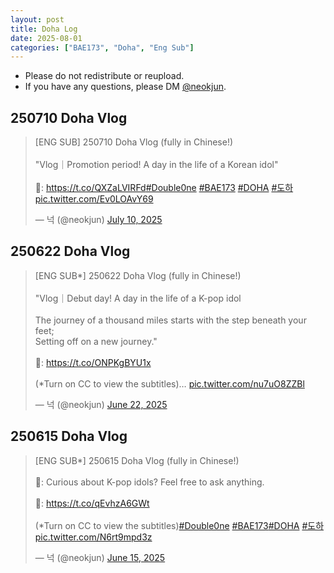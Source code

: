 ```yaml
---
layout: post
title: Doha Log
date: 2025-08-01
categories: ["BAE173", "Doha", "Eng Sub"]
---
```


- Please do not redistribute or reupload.
- If you have any questions, please DM [@neokjun](https://x.com/neokjun).

## 250710 Doha Vlog
<blockquote class="twitter-tweet"><p lang="en" dir="ltr">[ENG SUB] 250710 Doha Vlog (fully in Chinese!)<br><br>&quot;Vlog｜Promotion period! A day in the life of a Korean idol&quot;<br><br>🔗: <a href="https://t.co/QXZaLVIRFd">https://t.co/QXZaLVIRFd</a><a href="https://twitter.com/hashtag/Double0ne?src=hash&amp;ref_src=twsrc%5Etfw">#Double0ne</a> <a href="https://twitter.com/hashtag/BAE173?src=hash&amp;ref_src=twsrc%5Etfw">#BAE173</a> <a href="https://twitter.com/hashtag/DOHA?src=hash&amp;ref_src=twsrc%5Etfw">#DOHA</a> <a href="https://twitter.com/hashtag/%EB%8F%84%ED%95%98?src=hash&amp;ref_src=twsrc%5Etfw">#도하</a> <a href="https://t.co/Ev0LOAvY69">pic.twitter.com/Ev0LOAvY69</a></p>&mdash; 넉 (@neokjun) <a href="https://twitter.com/neokjun/status/1943333219040100819?ref_src=twsrc%5Etfw">July 10, 2025</a></blockquote> <script async src="https://platform.twitter.com/widgets.js" charset="utf-8"></script>

## 250622 Doha Vlog
<blockquote class="twitter-tweet"><p lang="en" dir="ltr">[ENG SUB*] 250622 Doha Vlog (fully in Chinese!) <br><br>&quot;Vlog｜Debut day! A day in the life of a K-pop idol<br><br>The journey of a thousand miles starts with the step beneath your feet;<br>Setting off on a new journey.&quot;<br><br>🔗: <a href="https://t.co/ONPKgBYU1x">https://t.co/ONPKgBYU1x</a><br><br>(*Turn on CC to view the subtitles)… <a href="https://t.co/nu7uO8ZZBl">pic.twitter.com/nu7uO8ZZBl</a></p>&mdash; 넉 (@neokjun) <a href="https://twitter.com/neokjun/status/1936759086651150481?ref_src=twsrc%5Etfw">June 22, 2025</a></blockquote> <script async src="https://platform.twitter.com/widgets.js" charset="utf-8"></script>

## 250615 Doha Vlog
<blockquote class="twitter-tweet"><p lang="en" dir="ltr">[ENG SUB*] 250615 Doha Vlog (fully in Chinese!)<br><br>🐥: Curious about K-pop idols? Feel free to ask anything.<br><br>🔗: <a href="https://t.co/qEvhzA6GWt">https://t.co/qEvhzA6GWt</a><br><br>(*Turn on CC to view the subtitles)<a href="https://twitter.com/hashtag/Double0ne?src=hash&amp;ref_src=twsrc%5Etfw">#Double0ne</a> <a href="https://twitter.com/hashtag/BAE173?src=hash&amp;ref_src=twsrc%5Etfw">#BAE173</a><a href="https://twitter.com/hashtag/DOHA?src=hash&amp;ref_src=twsrc%5Etfw">#DOHA</a> <a href="https://twitter.com/hashtag/%EB%8F%84%ED%95%98?src=hash&amp;ref_src=twsrc%5Etfw">#도하</a> <a href="https://t.co/N6rt9mpd3z">pic.twitter.com/N6rt9mpd3z</a></p>&mdash; 넉 (@neokjun) <a href="https://twitter.com/neokjun/status/1934305674990866535?ref_src=twsrc%5Etfw">June 15, 2025</a></blockquote> <script async src="https://platform.twitter.com/widgets.js" charset="utf-8"></script>
